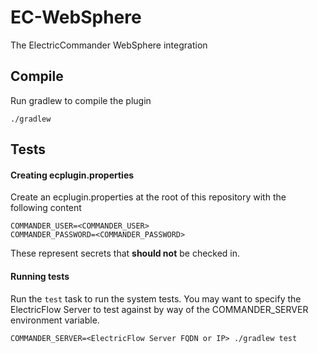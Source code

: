 EC-WebSphere
============

The ElectricCommander WebSphere integration

## Compile ##

Run gradlew to compile the plugin

`./gradlew`

## Tests ##

#### Creating ecplugin.properties ####
Create an ecplugin.properties at the root of this repository with the following content

    COMMANDER_USER=<COMMANDER_USER>
    COMMANDER_PASSWORD=<COMMANDER_PASSWORD>
    
These represent secrets that **should not** be checked in.

#### Running tests ####
Run the `test` task to run the system tests. You may want to specify the ElectricFlow Server to test against by way of the COMMANDER_SERVER environment variable.

`COMMANDER_SERVER=<ElectricFlow Server FQDN or IP> ./gradlew test`
